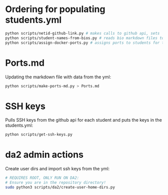 # Ordering for populating students.yml

```bash
python scripts/netid-github-link.py # makes calls to github api, sets 'github' and creates netids in students.yml
python scripts/student-names-from-bios.py # reads bio markdown files to get 'firstname' 'lastname'
python scripts/assign-docker-ports.py # assigns ports to students for their docker containers
```

# Ports.md

Updating the markdown file with data from the yml:

```bash
python scripts/make-ports-md.py > Ports.md
```

# SSH keys

Pulls SSH keys from the github api for each student and puts the keys in the students.yml:

```bash
python scripts/get-ssh-keys.py
```

# da2 admin actions

Create user dirs and import ssh keys from the yml:

```bash
# REQUIRES ROOT, ONLY RUN ON DA2:
# Ensure you are in the repository directory!
sudo python3 scripts/da2/create-user-home-dirs.py
```

